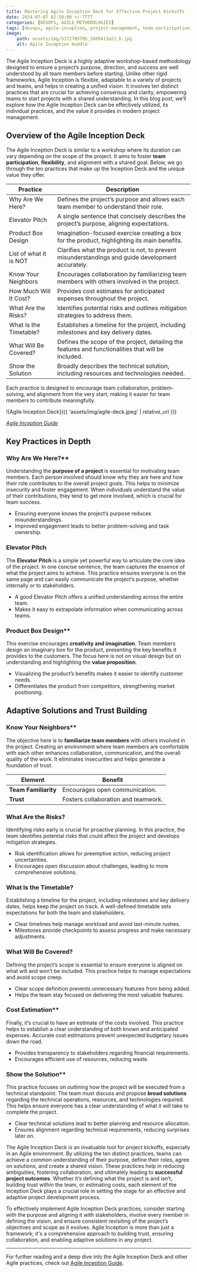 ```yaml
---
title: Mastering Agile Inception Deck for Effective Project Kickoffs 
date: 2024-07-07 02:50:00 +/-TTTT
categories: [DEVOPS, AGILE_METHODOLOGIES]
tags: [devops, agile-inception, project-management, team-participation, flexible-methodology, adaptive-solutions, cost-estimation, problem-definition, design-thinking, product-benefits, customer-perspective, collaboration-trust] 
image:
    path: assets/img/5372705705_3809413a21_b.jpg
    alt: Agile Inception Huddle
---
```


The Agile Inception Deck is a highly adaptive workshop-based methodology designed to ensure a project’s purpose, direction, and success are well understood by all team members before starting. Unlike other rigid frameworks, Agile Inception is flexible, adaptable to a variety of projects and teams, and helps in creating a unified vision. It involves ten distinct practices that are crucial for achieving consensus and clarity, empowering teams to start projects with a shared understanding. In this blog post, we’ll explore how the Agile Inception Deck can be effectively utilized, its individual practices, and the value it provides in modern project management.

## Overview of the Agile Inception Deck

The Agile Inception Deck is similar to a workshop where its duration can vary depending on the scope of the project. It aims to foster **team participation**, **flexibility**, and alignment with a shared goal. Below, we go through the ten practices that make up the Inception Deck and the unique value they offer.

| Practice             | Description                                                                                   |
|----------------------|-----------------------------------------------------------------------------------------------|
| Why Are We Here?     | Defines the project’s purpose and allows each team member to understand their role.           |
| Elevator Pitch       | A single sentence that concisely describes the project’s purpose, aligning expectations.       |
| Product Box Design   | Imagination-focused exercise creating a box for the product, highlighting its main benefits.   |
| List of what it is NOT | Clarifies what the product is not, to prevent misunderstandings and guide development accurately. |
| Know Your Neighbors  | Encourages collaboration by familiarizing team members with others involved in the project.    |
| How Much Will It Cost? | Provides cost estimates for anticipated expenses throughout the project.                      |
| What Are the Risks?  | Identifies potential risks and outlines mitigation strategies to address them.                 |
| What Is the Timetable? | Establishes a timeline for the project, including milestones and key delivery dates.          |
| What Will Be Covered? | Defines the scope of the project, detailing the features and functionalities that will be included. |
| Show the Solution    | Broadly describes the technical solution, including resources and technologies needed.         |

Each practice is designed to encourage team collaboration, problem-solving, and alignment from the very start, making it easier for team members to contribute meaningfully.

![Agile Inception Deck]({{ 'assets/img/agile-deck.jpeg' | relative_url }})

*[Agile Inception Guide](https://www.pmi.org/disciplined-agile/inception-goals)*

## Key Practices in Depth

### Why Are We Here?**

Understanding the **purpose of a project** is essential for motivating team members. Each person involved should know why they are here and how their role contributes to the overall project goals. This helps to minimize insecurity and foster engagement. When individuals understand the value of their contributions, they tend to get more involved, which is crucial for team success.

- Ensuring everyone knows the project’s purpose reduces misunderstandings.
- Improved engagement leads to better problem-solving and task ownership.

### **Elevator Pitch**

The **Elevator Pitch** is a simple yet powerful way to articulate the core idea of the project. In one concise sentence, the team captures the essence of what the project aims to achieve. This practice ensures everyone is on the same page and can easily communicate the project’s purpose, whether internally or to stakeholders.

- A good Elevator Pitch offers a unified understanding across the entire team.
- Makes it easy to extrapolate information when communicating across teams.

### Product Box Design**

This exercise encourages **creativity and imagination**. Team members design an imaginary box for the product, presenting the key benefits it provides to the customers. The focus here is not on visual design but on understanding and highlighting the **value proposition**.

- Visualizing the product’s benefits makes it easier to identify customer needs.
- Differentiates the product from competitors, strengthening market positioning.

## Adaptive Solutions and Trust Building

### Know Your Neighbors**

The objective here is to **familiarize team members** with others involved in the project. Creating an environment where team members are comfortable with each other enhances collaboration, communication, and the overall quality of the work. It eliminates insecurities and helps generate a foundation of trust.

| Element                       | Benefit                            |
|-------------------------------|------------------------------------|
| **Team Familiarity**          | Encourages open communication.     |
| **Trust**                     | Fosters collaboration and teamwork.|

### What Are the Risks?

Identifying risks early is crucial for proactive planning. In this practice, the team identifies potential risks that could affect the project and develops mitigation strategies.

- Risk identification allows for preemptive action, reducing project uncertainties.
- Encourages open discussion about challenges, leading to more comprehensive solutions.

### What Is the Timetable?

Establishing a timeline for the project, including milestones and key delivery dates, helps keep the project on track. A well-defined timetable sets expectations for both the team and stakeholders.

- Clear timelines help manage workload and avoid last-minute rushes.
- Milestones provide checkpoints to assess progress and make necessary adjustments.

### What Will Be Covered?

Defining the project’s scope is essential to ensure everyone is aligned on what will and won’t be included. This practice helps to manage expectations and avoid scope creep.

- Clear scope definition prevents unnecessary features from being added.
- Helps the team stay focused on delivering the most valuable features.

### Cost Estimation**

Finally, it’s crucial to have an estimate of the costs involved. This practice helps to establish a clear understanding of both known and anticipated expenses. Accurate cost estimations prevent unexpected budgetary issues down the road.

- Provides transparency to stakeholders regarding financial requirements.
- Encourages efficient use of resources, reducing waste.

### Show the Solution**

This practice focuses on outlining how the project will be executed from a technical standpoint. The team must discuss and propose **broad solutions** regarding the technical operations, resources, and technologies required. This helps ensure everyone has a clear understanding of what it will take to complete the project.

- Clear technical solutions lead to better planning and resource allocation.
- Ensures alignment regarding technical requirements, reducing surprises later on.

The Agile Inception Deck is an invaluable tool for project kickoffs, especially in an Agile environment. By utilizing the ten distinct practices, teams can achieve a common understanding of their purpose, define their roles, agree on solutions, and create a shared vision. These practices help in reducing ambiguities, fostering collaboration, and ultimately leading to **successful project outcomes**. Whether it’s defining what the project is and isn’t, building trust within the team, or estimating costs, each element of the Inception Deck plays a crucial role in setting the stage for an effective and adaptive project development process.

To effectively implement Agile Inception Deck practices, consider starting with the purpose and aligning it with stakeholders, involve every member in defining the vision, and ensure consistent revisiting of the project’s objectives and scope as it evolves. Agile Inception is more than just a framework; it's a comprehensive approach to building trust, ensuring collaboration, and enabling adaptive solutions in any project.

---

For further reading and a deep dive into the Agile Inception Deck and other Agile practices, check out [Agile Inception Guide](https://www.pmi.org/disciplined-agile/inception-goals).
